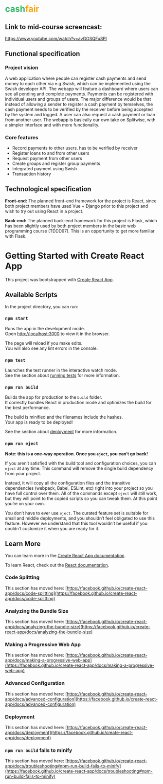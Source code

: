 # <span style="color:#32BB64">cash</span><span style="color:orange">fair</span>

## Link to mid-course screencast:

https://www.youtube.com/watch?v=avGOSQFu8PI

## Functional specification

### Project vision

A web application where people can register cash payments and send money to each other via e.g Swish, which can be implemented using the Swish developer API. The webapp will feature a dashboard where users can see all pending and complete payments. Payments can be registered with individual users and groups of users. The major difference would be that instead of allowing a sender to register a cash payment by temselves, the cash payment needs to be verified by the receiver before being accepted by the system and logged. A user can also request a cash payment or loan from another user. The webapp is basically our own take on Splitwise, with a simpler interface and with more functionality.

### Core features

<ul>
    <li>Record payments to other users, has to be verified by receiver</li>
    <li>Register loans to and from other users</li>
    <li>Request payment from other users</li>
    <li>Create groups and register group payments</li>
    <li>Integrated payment using Swish</li>
    <li>Transaction history</li>
</ul>

## Technological specification
**Front-end:** The planned front-end framework for the project is React, since both project members have used Vue + Django prior to this project and wish to try out using React in a project.

**Back-end:** The planned back-end framework for this project is Flask, which has been slightly used by both project members in the basic web programming course (TDDD97). This is an opportunity to get more familiar with Flask.

# Getting Started with Create React App

This project was bootstrapped with [Create React App](https://github.com/facebook/create-react-app).

## Available Scripts

In the project directory, you can run:

### `npm start`

Runs the app in the development mode.\
Open [http://localhost:3000](http://localhost:3000) to view it in the browser.

The page will reload if you make edits.\
You will also see any lint errors in the console.

### `npm test`

Launches the test runner in the interactive watch mode.\
See the section about [running tests](https://facebook.github.io/create-react-app/docs/running-tests) for more information.

### `npm run build`

Builds the app for production to the `build` folder.\
It correctly bundles React in production mode and optimizes the build for the best performance.

The build is minified and the filenames include the hashes.\
Your app is ready to be deployed!

See the section about [deployment](https://facebook.github.io/create-react-app/docs/deployment) for more information.

### `npm run eject`

**Note: this is a one-way operation. Once you `eject`, you can’t go back!**

If you aren’t satisfied with the build tool and configuration choices, you can `eject` at any time. This command will remove the single build dependency from your project.

Instead, it will copy all the configuration files and the transitive dependencies (webpack, Babel, ESLint, etc) right into your project so you have full control over them. All of the commands except `eject` will still work, but they will point to the copied scripts so you can tweak them. At this point you’re on your own.

You don’t have to ever use `eject`. The curated feature set is suitable for small and middle deployments, and you shouldn’t feel obligated to use this feature. However we understand that this tool wouldn’t be useful if you couldn’t customize it when you are ready for it.

## Learn More

You can learn more in the [Create React App documentation](https://facebook.github.io/create-react-app/docs/getting-started).

To learn React, check out the [React documentation](https://reactjs.org/).

### Code Splitting

This section has moved here: [https://facebook.github.io/create-react-app/docs/code-splitting](https://facebook.github.io/create-react-app/docs/code-splitting)

### Analyzing the Bundle Size

This section has moved here: [https://facebook.github.io/create-react-app/docs/analyzing-the-bundle-size](https://facebook.github.io/create-react-app/docs/analyzing-the-bundle-size)

### Making a Progressive Web App

This section has moved here: [https://facebook.github.io/create-react-app/docs/making-a-progressive-web-app](https://facebook.github.io/create-react-app/docs/making-a-progressive-web-app)

### Advanced Configuration

This section has moved here: [https://facebook.github.io/create-react-app/docs/advanced-configuration](https://facebook.github.io/create-react-app/docs/advanced-configuration)

### Deployment

This section has moved here: [https://facebook.github.io/create-react-app/docs/deployment](https://facebook.github.io/create-react-app/docs/deployment)

### `npm run build` fails to minify

This section has moved here: [https://facebook.github.io/create-react-app/docs/troubleshooting#npm-run-build-fails-to-minify](https://facebook.github.io/create-react-app/docs/troubleshooting#npm-run-build-fails-to-minify)
